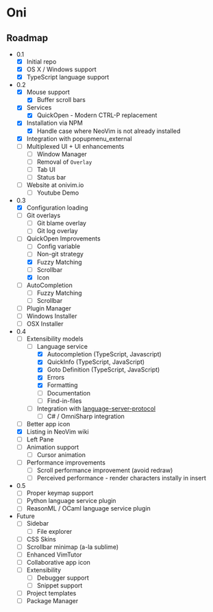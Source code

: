 # Oni

## Roadmap

- 0.1
    - [x] Initial repo
    - [x] OS X / Windows support
    - [x] TypeScript language support
- 0.2
    - [x] Mouse support
        - [x] Buffer scroll bars
    - [x] Services
        - [x] QuickOpen - Modern CTRL-P replacement
    - [x] Installation via NPM
        - [x] Handle case where NeoVim is not already installed
    - [x] Integration with popupmenu_external
    - [ ] Multiplexed UI + UI enhancements
        - [ ] Window Manager
        - [ ] Removal of `Overlay`
        - [ ] Tab UI
        - [ ] Status bar
    - [ ] Website at onivim.io
        - [ ] Youtube Demo
- 0.3
    - [x] Configuration loading
    - [ ] Git overlays
        - [ ] Git blame overlay
        - [ ] Git log overlay
    - [ ] QuickOpen Improvements
        - [ ] Config variable
        - [ ] Non-git strategy
        - [x] Fuzzy Matching
        - [ ] Scrollbar
        - [x] Icon
    - [ ] AutoCompletion
        - [ ] Fuzzy Matching
        - [ ] Scrollbar
    - [ ] Plugin Manager
    - [ ] Windows Installer
    - [ ] OSX Installer
- 0.4
    - [ ] Extensibility models
        - [ ] Language service
            - [x] Autocompletion (TypeScript, Javascript)
            - [x] QuickInfo (TypeScript, JavaScript)
            - [x] Goto Definition (TypeScript, JavaScript)
            - [x] Errors
            - [x] Formatting
            - [ ] Documentation
            - [ ] Find-in-files
        - [ ] Integration with [language-server-protocol](https://github.com/Microsoft/language-server-protocol)
            - [ ] C# / OmniSharp integration
    - [ ] Better app icon
    - [x] Listing in NeoVim wiki
    - [ ] Left Pane
    - [ ] Animation support
        - [ ] Cursor animation
    - [ ] Performance improvements
        - [ ] Scroll performance improvement (avoid redraw)
        - [ ] Perceived performance - render characters instally in insert

- 0.5
    - [ ] Proper keymap support
    - [ ] Python language service plugin
    - [ ] ReasonML / OCaml language service plugin

- Future
    - [ ] Sidebar
        - [ ] File explorer
    - [ ] CSS Skins
    - [ ] Scrollbar minimap (a-la sublime)
    - [ ] Enhanced VimTutor
    - [ ] Collaborative app icon
    - [ ] Extensibility
        - [ ] Debugger support
        - [ ] Snippet support
    - [ ] Project templates
    - [ ] Package Manager
